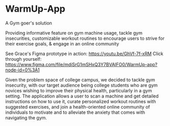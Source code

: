 # WarmUp-App
A Gym goer's solution 

Providing informative feature on gym machine usage, tackle gym insecurities, customizable workout routines to encourage users to strive for their exercise goals, & engage in an online community

See Grace's Figma prototype in action: https://youtu.be/GhVf-7f-xRM
Click through yourself: https://www.figma.com/file/mdiSrG1mSHxQ3Y7BVAIFO0/WarmUp-app?node-id=0%3A1

Given the problem space of college campus, we decided to tackle gym insecurity, with our target audience being college students who are gym novices wishing to improve their physical health, particularly in a gym setting. 
The application allows a user to scan a machine and get detailed instructions on how to use it, curate personalized workout routines with suggested exercises, and join a health-oriented online community of individuals to motivate and to alleviate the anxiety that comes with navigating the gym.
